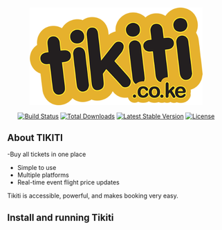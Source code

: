 <p align="center"><a href="https://laravel.com" target="_blank"><img src="https://github.com/KirinyetBrian/Tikiti-Flight-Booking/blob/main/public/tikitilogo.png" width="400" alt="Laravel Logo"></a></p>

<p align="center">
<a href="https://travis-ci.org/laravel/framework"><img src="https://travis-ci.org/laravel/framework.svg" alt="Build Status"></a>
<a href="https://packagist.org/packages/laravel/framework"><img src="https://img.shields.io/packagist/dt/laravel/framework" alt="Total Downloads"></a>
<a href="https://packagist.org/packages/laravel/framework"><img src="https://img.shields.io/packagist/v/laravel/framework" alt="Latest Stable Version"></a>
<a href="https://packagist.org/packages/laravel/framework"><img src="https://img.shields.io/packagist/l/laravel/framework" alt="License"></a>
</p>

## About TIKITI
-Buy all tickets in one place

- Simple to use
- Multiple platforms
- Real-time event flight price updates

Tikiti is accessible, powerful, and makes booking very easy.


## Install and running Tikiti 

